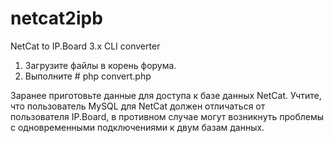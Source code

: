 netcat2ipb
==========

NetCat to IP.Board 3.x CLI converter

1. Загрузите файлы в корень форума.
2. Выполните # php convert.php

Заранее приготовьте данные для доступа к базе данных NetCat. Учтите, что пользователь MySQL для NetCat должен отличаться от пользователя IP.Board, в противном случае могут возникнуть проблемы с одновременными подключениями к двум базам данных.